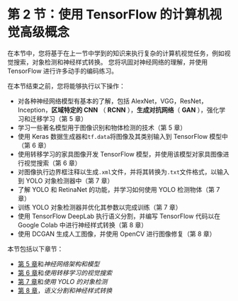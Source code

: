 # 第 2 节：使用 TensorFlow 的计算机视觉高级概念

在本节中，您将基于在上一节中学到的知识来执行复杂的计算机视觉任务，例如视觉搜索，对象检测和神经样式转换。 您将巩固对神经网络的理解，并使用 TensorFlow 进行许多动手的编码练习。

在本节结束之前，您将能够执行以下操作：

*   对各种神经网络模型有基本的了解，包括 AlexNet，VGG，ResNet，Inception，**区域特定的 CNN** （ **RCNN** ），**生成对抗网络**（ **GAN** ），强化学习和迁移学习（第 5 章）
*   学习一些著名模型用于图像识别和物体检测的技术（第 5 章）
*   使用 Keras 数据生成器和`tf.data`将图像及其类别输入到 TensorFlow 模型中（第 6 章）
*   使用转移学习的家具图像开发 TensorFlow 模型，并使用该模型对家具图像进行视觉搜索（第 6 章）
*   对图像执行边界框注释以生成`.xml`文件，并将其转换为`.txt`文件格式，以输入到 YOLO 对象检测器中（第 7 章）
*   了解 YOLO 和 RetinaNet 的功能，并学习如何使用 YOLO 检测物体（第 7 章）
*   训练 YOLO 对象检测器并优化其参数以完成训练（第 7 章）
*   使用 TensorFlow DeepLab 执行语义分割，并编写 TensorFlow 代码以在 Google Colab 中进行神经样式转换（第 8 章）
*   使用 DCGAN 生成人工图像，并使用 OpenCV 进行图像修复（第 8 章）

本节包括以下章节：

*   [第 5 章](../Text/5.html)和*神经网络架构和模型*
*   [第 6 章](../Text/6.html)和*使用转移学习的视觉搜索*
*   [第 7 章](../Text/7.html)和*使用 YOLO 的对象检测*
*   [第 8 章](../Text/8.html)，*语义分割和神经样式转换*